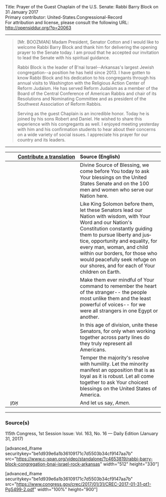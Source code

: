 <html>
<head></head>
<body>
Title: Prayer of the Guest Chaplain of the U.S. Senate: Rabbi Barry Block on 31 January 2017<br />
Primary contributor: United-States.Congressional-Record<br />
For attribution and license, please consult the following URL: <a href="http://opensiddur.org/?p=20063">http://opensiddur.org/?p=20063</a>
<p />
<hr />

<blockquote>
[Mr. BOOZMAN] Madam President, Senator Cotton and I would like to welcome Rabbi Barry Block and thank him for delivering the opening prayer to the Senate today. I am proud that he accepted our invitation to lead the Senate with his spiritual guidance.

Rabbi Block is the leader of B'nai Israel--Arkansas's largest Jewish congregation--a position he has held since 2013. I have gotten to know Rabbi Block and his dedication to his congregants through his annual visits to Washington with the Religious Action Center of Reform Judaism. He has served Reform Judaism as a member of the Board of the Central Conference of American Rabbis and chair of its Resolutions and Nominating Committee and as president of the Southwest Association of Reform Rabbis.

Serving as the guest Chaplain is an incredible honor. Today he is joined by his sons Robert and Daniel. He wished to share this experience with his congregants as well. I enjoyed meeting yesterday with him and his confirmation students to hear about their concerns on a wide variety of social issues. I appreciate his prayer for our country and its leaders.
</blockquote>

<hr />

<table style="margin-left: auto;margin-right: auto;" class="draggable">
<thead><tr><th id="x" style="text-align: right;"><a href="/contributing/upload/">Contribute a translation</a></th><th style="text-align: left;">Source (English)</th></tr></thead>
<tbody>
<tr><td style="vertical-align:top;" width="46%">
<div class="liturgy" lang="he">

</span></div></td>
 
<td style="vertical-align:top;" width="53%">
<div class="english" lang="en">
Divine Source of Blessing, 
we come before You today 
to ask Your blessings on the United States Senate 
and on the 100 men and women who serve our Nation here. 
</div></td></tr>


<tr><td style="vertical-align:top;" width="46%">
<div class="liturgy" lang="he">

</span></div></td>
 
<td style="vertical-align:top;" width="53%">
<div class="english" lang="en">
Like King Solomon before them, 
let these Senators lead our Nation with wisdom, 
with Your Word and our Nation's Constitution constantly guiding them 
to pursue liberty and justice, opportunity and equality, 
for every man, woman, and child within our borders, 
for those who would peacefully seek refuge on our shores, 
and for each of Your children on Earth. 
</div></td></tr>


<tr><td style="vertical-align:top;" width="46%">
<div class="liturgy" lang="he">

</span></div></td>
 
<td style="vertical-align:top;" width="53%">
<div class="english" lang="en">
Make them ever mindful of Your command 
to remember the heart of the stranger--
the people most unlike them and the least powerful of voices--
for we were all strangers in one Egypt or another. 
</div></td></tr>


<tr><td style="vertical-align:top;" width="46%">
<div class="liturgy" lang="he">

</span></div></td>
 
<td style="vertical-align:top;" width="53%">
<div class="english" lang="en">
In this age of division, 
unite these Senators, 
for only when working together 
across party lines 
do they truly represent all Americans.
</div></td></tr>


<tr><td style="vertical-align:top;" width="46%">
<div class="liturgy" lang="he">

</span></div></td>
 
<td style="vertical-align:top;" width="53%">
<div class="english" lang="en">
Temper the majority's resolve 
with humility. 
Let the minority manifest an opposition 
that is as loyal as it is robust. 
Let all come together 
to ask Your choicest blessings 
on the United States of America.
</div></td></tr>


<tr><td style="vertical-align:top;" width="46%">
<div class="liturgy" lang="he">
&nbsp;
אָמֵן׃
</span></div></td>
 
<td style="vertical-align:top;" width="53%">
<div class="english" lang="en">
And let us say, 
<em>Amen.</em>
</div></td></tr>
</tbody></table>

<hr />
  
<h3>Source(s)</h3>

115th Congress, 1st Session
Issue: Vol. 163, No. 16 — Daily Edition (January 31, 2017)

[advanced_iframe securitykey="be1d939e6a1b36109171c7d5503b34cf9147aa7b" src="https://www.c-span.org/video/standalone/?c4653819/rabbi-barry-block-congregation-bnai-israel-rock-arkansas" width="512" height="330"]

[advanced_iframe securitykey="be1d939e6a1b36109171c7d5503b34cf9147aa7b" src="https://www.congress.gov/crec/2017/01/31/CREC-2017-01-31-pt1-PgS499-2.pdf" width="100%" height="900"]
</body>
</html>